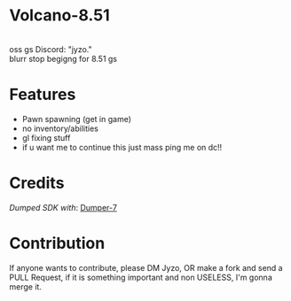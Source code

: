 # Volcano-8.51
</br>
oss gs Discord: "jyzo."
</br>
blurr stop begigng for 8.51 gs 
</br>

# Features
- Pawn spawning (get in game)
- no inventory/abilities
- gl fixing stuff
- if u want me to continue this just mass ping me on dc!!

# Credits
*Dumped SDK with*: [Dumper-7](https://github.com/Encryqed/Dumper-7)

# Contribution
If anyone wants to contribute, please DM Jyzo, OR make a fork and send a PULL Request, if it is something important and non USELESS, I'm gonna merge it.
